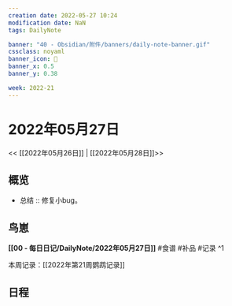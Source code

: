 ```yaml
---
creation date: 2022-05-27 10:24
modification date: NaN
tags: DailyNote

banner: "40 - Obsidian/附件/banners/daily-note-banner.gif"
cssclass: noyaml
banner_icon: 💌
banner_x: 0.5
banner_y: 0.38

week: 2022-21
---
```


# 2022年05月27日

<< [[2022年05月26日]] | [[2022年05月28日]]>>


## 概览
- 总结 :: 修复小bug。
## 鸟崽
**[[00 - 每日日记/DailyNote/2022年05月27日]]**
#食谱 
#补品 
#记录 
^1

本周记录：[[2022年第21周鹦鹉记录]]

## 日程
